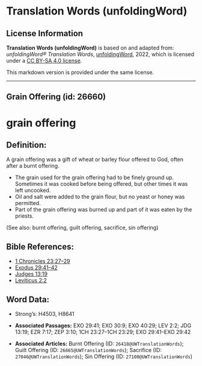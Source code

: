 # Translation Words (unfoldingWord)

## License Information

**Translation Words (unfoldingWord)** is based on and adapted from: _unfoldingWord® Translation Words_, [unfoldingWord](https://unfoldingword.org/utw), 2022, which is licensed under a [CC BY-SA 4.0 license](https://creativecommons.org/licenses/by-sa/4.0/legalcode.en).

This markdown version is provided under the same license.



--------------------------------

## Grain Offering (id: 26660)

grain offering
==============

Definition:
-----------

A grain offering was a gift of wheat or barley flour offered to God, often after a burnt offering.

* The grain used for the grain offering had to be finely ground up. Sometimes it was cooked before being offered, but other times it was left uncooked.
* Oil and salt were added to the grain flour, but no yeast or honey was permitted.
* Part of the grain offering was burned up and part of it was eaten by the priests.

(See also: burnt offering, guilt offering, sacrifice, sin offering)

Bible References:
-----------------

* [1 Chronicles 23:27–29](https://ref.ly/1Chr23:27-1Chr23:29)
* [Exodus 29:41–42](https://ref.ly/Exod29:41-Exod29:42)
* [Judges 13:19](https://ref.ly/Judg13:19)
* [Leviticus 2:2](https://ref.ly/Lev2:2)

Word Data:
----------

* Strong’s: H4503, H8641

* **Associated Passages:** EXO 29:41; EXO 30:9; EXO 40:29; LEV 2:2; JDG 13:19; EZR 7:17; ZEP 3:10; 1CH 23:27–1CH 23:29; EXO 29:41–EXO 29:42
* **Associated Articles:** Burnt Offering (ID: `26418@UWTranslationWords`); Guilt Offering (ID: `26665@UWTranslationWords`); Sacrifice (ID: `27046@UWTranslationWords`); Sin Offering (ID: `27100@UWTranslationWords`)

